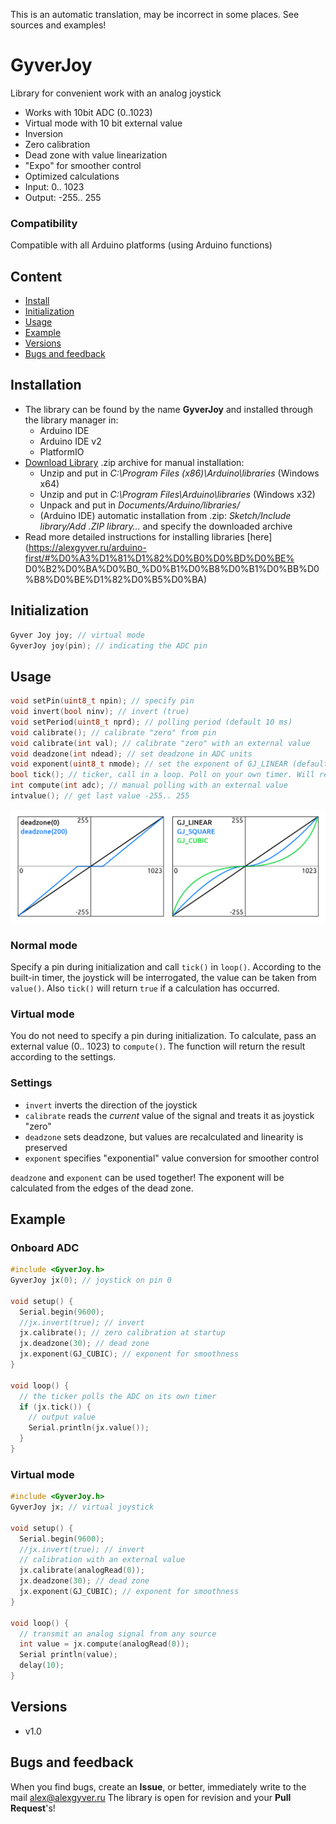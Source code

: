 This is an automatic translation, may be incorrect in some places. See sources and examples!

# GyverJoy
Library for convenient work with an analog joystick
- Works with 10bit ADC (0..1023)
- Virtual mode with 10 bit external value
- Inversion
- Zero calibration
- Dead zone with value linearization
- "Expo" for smoother control
- Optimized calculations
- Input: 0.. 1023
- Output: -255.. 255

### Compatibility
Compatible with all Arduino platforms (using Arduino functions)

## Content
- [Install](#install)
- [Initialization](#init)
- [Usage](#usage)
- [Example](#example)
- [Versions](#versions)
- [Bugs and feedback](#feedback)

<a id="install"></a>
## Installation
- The library can be found by the name **GyverJoy** and installed through the library manager in:
    - Arduino IDE
    - Arduino IDE v2
    - PlatformIO
- [Download Library](https://github.com/GyverLibs/GyverJoy/archive/refs/heads/main.zip) .zip archive for manual installation:
    - Unzip and put in *C:\Program Files (x86)\Arduino\libraries* (Windows x64)
    - Unzip and put in *C:\Program Files\Arduino\libraries* (Windows x32)
    - Unpack and put in *Documents/Arduino/libraries/*
    - (Arduino IDE) automatic installation from .zip: *Sketch/Include library/Add .ZIP library…* and specify the downloaded archive
- Read more detailed instructions for installing libraries [here] (https://alexgyver.ru/arduino-first/#%D0%A3%D1%81%D1%82%D0%B0%D0%BD%D0%BE% D0%B2%D0%BA%D0%B0_%D0%B1%D0%B8%D0%B1%D0%BB%D0%B8%D0%BE%D1%82%D0%B5%D0%BA)

<a id="init"></a>
## Initialization
```cpp
Gyver Joy joy; // virtual mode
GyverJoy joy(pin); // indicating the ADC pin
```

<a id="usage"></a>
## Usage
```cpp
void setPin(uint8_t npin); // specify pin
void invert(bool ninv); // invert (true)
void setPeriod(uint8_t nprd); // polling period (default 10 ms)
void calibrate(); // calibrate "zero" from pin
void calibrate(int val); // calibrate "zero" with an external value
void deadzone(int ndead); // set deadzone in ADC units
void exponent(uint8_t nmode); // set the exponent of GJ_LINEAR (default), GJ_SQUARE and GJ_CUBIC or numbers 0, 1 and 2
bool tick(); // ticker, call in a loop. Poll on your own timer. Will return true after reading
int compute(int adc); // manual polling with an external value
intvalue(); // get last value -255.. 255
```
![demo](/docs/demo.png)

### Normal mode
Specify a pin during initialization and call `tick()` in `loop()`. According to the built-in timer, the joystick will
be interrogated, the value can be taken from `value()`. Also `tick()` will return `true` if a calculation has occurred.

### Virtual mode
You do not need to specify a pin during initialization. To calculate, pass an external value (0.. 1023) to `compute()`. The function will return the result according to the settings.

### Settings
- `invert` inverts the direction of the joystick
- `calibrate` reads the *current* value of the signal and treats it as joystick "zero"
- `deadzone` sets deadzone, but values ​​are recalculated and linearity is preserved
- `exponent` specifies "exponential" value conversion for smoother control

`deadzone` and `exponent` can be used together! The exponent will be calculated from the edges of the dead zone.

<a id="example"></a>
## Example
### Onboard ADC
```cpp
#include <GyverJoy.h>
GyverJoy jx(0); // joystick on pin 0

void setup() {
  Serial.begin(9600);
  //jx.invert(true); // invert
  jx.calibrate(); // zero calibration at startup
  jx.deadzone(30); // dead zone
  jx.exponent(GJ_CUBIC); // exponent for smoothness
}

void loop() {
  // the ticker polls the ADC on its own timer
  if (jx.tick()) {
    // output value
    Serial.println(jx.value());
  }
}
```

### Virtual mode
```cpp
#include <GyverJoy.h>
GyverJoy jx; // virtual joystick

void setup() {
  Serial.begin(9600);
  //jx.invert(true); // invert
  // calibration with an external value
  jx.calibrate(analogRead(0));
  jx.deadzone(30); // dead zone
  jx.exponent(GJ_CUBIC); // exponent for smoothness
}

void loop() {
  // transmit an analog signal from any source
  int value = jx.compute(analogRead(0));
  Serial println(value);
  delay(10);
}
```

<a id="versions"></a>
## Versions
- v1.0

<a id="feedback"></a>
## Bugs and feedback
When you find bugs, create an **Issue**, or better, immediately write to the mail [alex@alexgyver.ru](mailto:alex@alexgyver.ru)
The library is open for revision and your **Pull Request**'s!